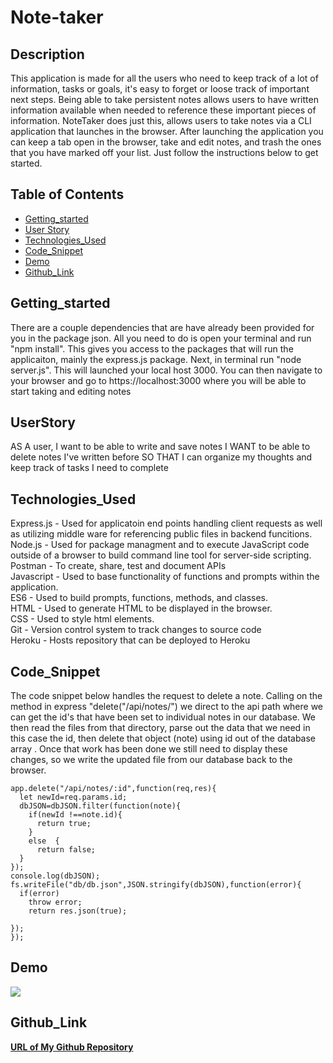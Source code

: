 # Note-taker
## Description
This application is made for all the users who need to keep track of a lot of information, tasks or goals, it's easy to forget or loose track of important next steps. Being able to take persistent notes allows users to have written information available when needed to reference these important pieces of information. NoteTaker does just this, allows users to take notes via a CLI application that launches in the browser. After launching the application you can keep a tab open in the browser, take and edit notes, and trash the ones that you have marked off your list. Just follow the instructions below to get started.

## Table of Contents 

* [Getting_started](#Getting_started)
* [User Story](#UserStory)
* [Technologies_Used](#Technologies_Used)
* [Code_Snippet](#Code_Snippet)
* [Demo](#Demo)
* [Github_Link](#Github_Link)



## Getting_started
There are a couple dependencies that are have already been provided for you in the package json. All you need to do is open your terminal and run "npm install". This gives you access to the packages that will run the applicaiton, mainly the express.js package. Next, in terminal run "node server.js". This will launched your local host 3000. You can then navigate to your browser and go to https://localhost:3000 where you will be able to start taking and editing notes

## UserStory
AS A user, I want to be able to write and save notes
I WANT to be able to delete notes I've written before
SO THAT I can organize my thoughts and keep track of tasks I need to complete



## Technologies_Used
Express.js - Used for applicatoin end points handling client requests as well as utilizing middle ware for referencing public files in backend funcitions.<br>
Node.js - Used for package managment and to execute JavaScript code outside of a browser to build command line tool for server-side scripting.<br>
Postman - To create, share, test and document APIs<br>
Javascript - Used to base functionality of functions and prompts within the application.<br>
ES6 - Used to build prompts, functions, methods, and classes.<br>
HTML - Used to generate HTML to be displayed in the browser.<br>
CSS - Used to style html elements.<br>
Git - Version control system to track changes to source code<br>
Heroku - Hosts repository that can be deployed to Heroku <br>

## Code_Snippet
The code snippet below handles the request to delete a note. Calling on the  method in express "delete("/api/notes/") we direct to the api path where we can get the id's that have been set to individual notes in our database. We then read the files from that directory, parse out the data that we need in this case the id, then delete that object (note) using id out of the database array . Once that work has been done we still need to display these changes, so we write the updated file from our database back to the browser.
```
app.delete("/api/notes/:id",function(req,res){
  let newId=req.params.id;
  dbJSON=dbJSON.filter(function(note){
    if(newId !==note.id){
      return true;
    }
    else  {
      return false;
  }
});
console.log(dbJSON);
fs.writeFile("db/db.json",JSON.stringify(dbJSON),function(error){
  if(error)
    throw error;
    return res.json(true);
  
});
});
```

## Demo
![](https://drive.google.com/file/d/14Q8pHlC8-h4D6Bux6fXQvUejTbpiKrjg/view)

## Github_Link
[**URL of My Github Repository**](https://github.com/guptaria/Note-taker)<br>


